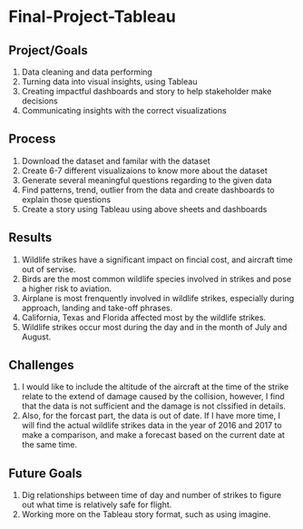 # Final-Project-Tableau

## Project/Goals
1. Data cleaning and data performing
2. Turning data into visual insights, using Tableau
3. Creating impactful dashboards and story to help stakeholder make decisions
4. Communicating insights with the correct visualizations

## Process
1. Download the dataset and familar with the dataset
2. Create 6-7 different visualizaions to know more about the dataset
3. Generate several meaningful questions regarding to the given data
4. Find patterns, trend, outlier from the data and create dashboards to explain those questions
5. Create a story using Tableau using above sheets and dashboards

## Results
1. Wildlife strikes have a significant impact on fincial cost, and aircraft time out of servise.
2. Birds are the most common wildlife species involved in strikes and pose a higher risk to aviation.
3. Airplane is most frenquently involved in wildlife strikes, especially during approach, landing and take-off phrases.
4. California, Texas and Florida affected most by the wildlife strikes.
5. Wildlife strikes occur most during the day and in the month of July and August.

## Challenges 
1. I would like to include the altitude of the aircraft at the time of the strike relate to the extend of damage caused by the collision, however, I find that the data is not sufficient and the damage is not clssified in details. 
2. Also, for the forcast part, the data is out of date. If I have more time, I will find the actual wildlife strikes data in the year of 2016 and 2017 to make a comparison, and make a forecast based on the current date at the same time.


## Future Goals
1. Dig relationships between time of day and number of strikes to figure out what time is relatively safe for flight.
2. Working more on the Tableau story format, such as using imagine.
